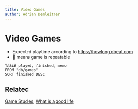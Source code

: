 ```yaml
---
title: Video Games
author: Adrian Demleitner
---
```

# Video Games
- Expected playtime according to https://howlongtobeat.com
- 🔁 means game is repeatable

```dataview
TABLE played, finished, memo
FROM "db/games"
SORT finished DESC
```

## Related
[Game Studies](notes/Game%20Studies.md), [What is a good life](notes/What%20is%20a%20good%20life.md)